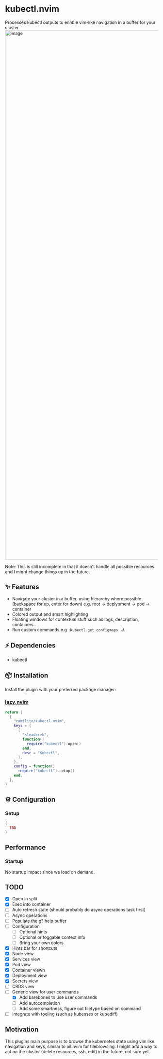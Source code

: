 # kubectl.nvim
Processes kubectl outputs to enable vim-like navigation in a buffer for your cluster.
<img width="1746" alt="image" src="https://github.com/Ramilito/kubectl.nvim/assets/8473233/c999a5cd-5a64-4787-b232-f2acffd247f2">

Note: This is still incomplete in that it doesn't handle all possible resources and I might change things up in the future.

## ✨ Features
- Navigate your cluster in a buffer, using hierarchy where possible (backspace for up, enter for down) e.g. root -> deplyoment -> pod -> container
- Colored output and smart highlighting
- Floating windows for contextual stuff such as logs, description, containers..
- Run custom commands e.g ```:Kubectl get configmaps -A```

## ⚡️ Dependencies
- kubectl
  
## 📦 Installation

Install the plugin with your preferred package manager:

### [lazy.nvim](https://github.com/folke/lazy.nvim)

```lua
return {
  {
    "ramilito/kubectl.nvim",
    keys = {
      {
        "<leader>k",
        function()
          require("kubectl").open()
        end,
        desc = "Kubectl",
      },
    },
    config = function()
      require("kubectl").setup()
    end,
  },
}
```

## ⚙️ Configuration

### Setup
```lua
{
  TBD
}
```

## Performance

### Startup

No startup impact since we load on demand.

## TODO
- [x] Open in split
- [x] Exec into container
- [ ] Auto refresh state (should probably do async operations task first)
- [ ] Async operations
- [ ] Populate the g? help buffer
- [ ] Configuration
  - [ ] Optional hints
  - [ ] Optional or toggable context info
  - [ ] Bring your own colors
- [x] Hints bar for shortcuts
- [x] Node view
- [x] Services view
- [x] Pod view
- [x] Container viewn
- [x] Deployment view
- [x] Secrets view
- [ ] CRDS view
- [ ] Generic view for user commands
  - [x] Add barebones to use user commands
  - [ ] Add autocompletion
  - [ ] Add some smartness, figure out filetype based on command
- [ ] Integrate with tooling (such as kubesses or kubediff)

## Motivation
This plugins main purpose is to browse the kubernetes state using vim like navigation and keys, similar to oil.nvim for filebrowsing. I might add a way to act on the cluster (delete resources, ssh, edit) in the future, not sure yet.
